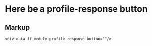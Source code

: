 <div data-ff_module-profile-response-button=""/>

# Here be a profile-response button

## Markup 
```
<div data-ff_module-profile-response-button=""/>
```

